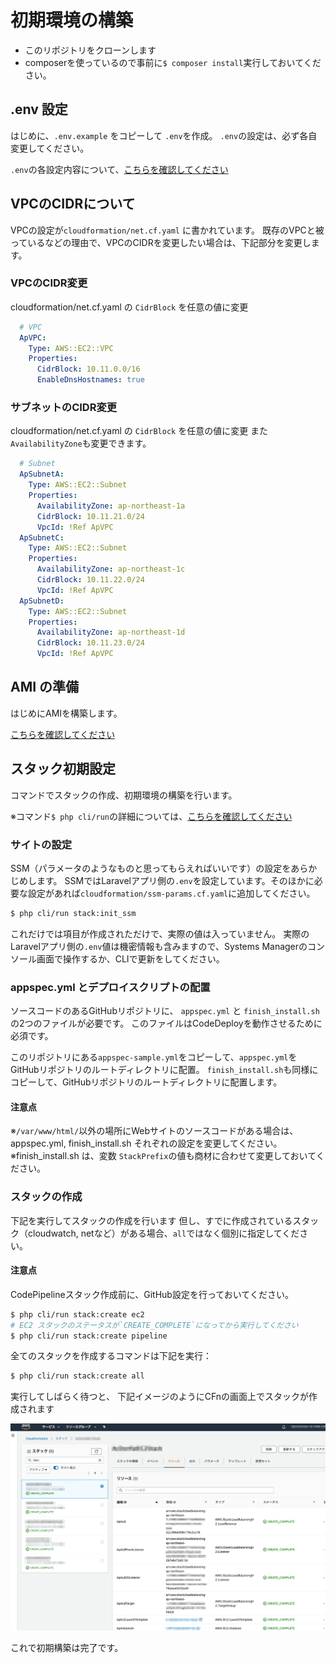 
# 初期環境の構築
* このリポジトリをクローンします
* composerを使っているので事前に`$ composer install`実行しておいてください。


## .env 設定
はじめに、`.env.example` をコピーして `.env`を作成。
`.env`の設定は、必ず各自変更してください。

`.env`の各設定内容について、[こちらを確認してください](./env-detail.md)

## VPCのCIDRについて
VPCの設定が`cloudformation/net.cf.yaml` に書かれています。
既存のVPCと被っているなどの理由で、VPCのCIDRを変更したい場合は、下記部分を変更します。

### VPCのCIDR変更
cloudformation/net.cf.yaml の `CidrBlock` を任意の値に変更

```yaml
  # VPC
  ApVPC:
    Type: AWS::EC2::VPC
    Properties:
      CidrBlock: 10.11.0.0/16
      EnableDnsHostnames: true
```

### サブネットのCIDR変更
cloudformation/net.cf.yaml の `CidrBlock` を任意の値に変更
また`AvailabilityZone`も変更できます。

```yaml
  # Subnet
  ApSubnetA:
    Type: AWS::EC2::Subnet
    Properties:
      AvailabilityZone: ap-northeast-1a
      CidrBlock: 10.11.21.0/24
      VpcId: !Ref ApVPC
  ApSubnetC:
    Type: AWS::EC2::Subnet
    Properties:
      AvailabilityZone: ap-northeast-1c
      CidrBlock: 10.11.22.0/24
      VpcId: !Ref ApVPC
  ApSubnetD:
    Type: AWS::EC2::Subnet
    Properties:
      AvailabilityZone: ap-northeast-1d
      CidrBlock: 10.11.23.0/24
      VpcId: !Ref ApVPC
```


## AMI の準備
はじめにAMIを構築します。

[こちらを確認してください](../init-ec2.md)


## スタック初期設定
コマンドでスタックの作成、初期環境の構築を行います。

※コマンド`$ php cli/run`の詳細については、[こちらを確認してください](../apdx/cli-command.md)

### サイトの設定
SSM（パラメータのようなものと思ってもらえればいいです）の設定をあらかじめします。
SSMではLaravelアプリ側の`.env`を設定しています。そのほかに必要な設定があれば`cloudformation/ssm-params.cf.yaml`に追加してください。

```bash
$ php cli/run stack:init_ssm
```

これだけでは項目が作成されただけで、実際の値は入っていません。
実際のLaravelアプリ側の`.env`値は機密情報も含みますので、Systems Managerのコンソール画面で操作するか、CLIで更新をしてください。

### appspec.yml とデプロイスクリプトの配置
ソースコードのあるGitHubリポジトリに、
`appspec.yml` と `finish_install.sh` の2つのファイルが必要です。
このファイルはCodeDeployを動作させるために必須です。

このリポジトリにある`appspec-sample.yml`をコピーして、`appspec.yml`をGitHubリポジトリのルートディレクトリに配置。
`finish_install.sh`も同様にコピーして、GitHubリポジトリのルートディレクトリに配置します。

#### 注意点

※`/var/www/html/`以外の場所にWebサイトのソースコードがある場合は、appspec.yml, finish_install.sh それぞれの設定を変更してください。
※finish_install.sh は、変数 `StackPrefix`の値も商材に合わせて変更しておいてください。

### スタックの作成
下記を実行してスタックの作成を行います
但し、すでに作成されているスタック（cloudwatch, netなど）がある場合、`all`ではなく個別に指定してください。

#### 注意点
CodePipelineスタック作成前に、GitHub設定を行っておいてください。

```bash
$ php cli/run stack:create ec2
# EC2 スタックのステータスが`CREATE_COMPLETE`になってから実行してください
$ php cli/run stack:create pipeline
```


全てのスタックを作成するコマンドは下記を実行：

```bash
$ php cli/run stack:create all
```

実行してしばらく待つと、
下記イメージのようにCFnの画面上でスタックが作成されます

![image](../img/init-cfn-console.png)

これで初期構築は完了です。